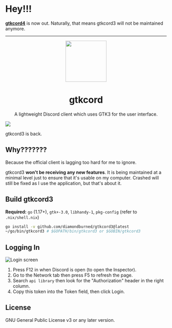 # Hey!!!

[**gtkcord4**](https://github.com/diamondburned/gtkcord4) is now out. Naturally,
that means gtkcord3 will not be maintained anymore.

---

<p align="center">
	
<img width="128" src="logo.png" />
<h1 align="center">gtkcord</h1>
<p  align="center">A lightweight Discord client which uses GTK3 for the user interface.</p>

<img src=".readme-resources/images/screenshot7.png" />

</p>

gtkcord3 is back.

## Why???????

Because the official client is lagging too hard for me to ignore.

gtkcord3 **won't be receiving any new features**. It is being maintained at a
minimal level just to ensure that it's usable on my computer. Crashed will still
be fixed as I use the application, but that's about it.

## Build gtkcord3
**Required:** `go` (1.17+), `gtk+-3.0`, `libhandy-1`, `pkg-config` (refer to `.nix/shell.nix`)

```sh
go install -v github.com/diamondburned/gtkcord3@latest
~/go/bin/gtkcord3 # $GOPATH/bin/gtkcord3 or $GOBIN/gtkcord3
```

## Logging In

![Login screen](.readme-resources/images/login.png)

1. Press F12 in when Discord is open (to open the Inspector).
2. Go to the Network tab then press F5 to refresh the page.
3. Search `api library` then look for the "Authorization" header in the right column.
5. Copy this token into the Token field, then click Login.

## License

GNU General Public License v3 or any later version.
